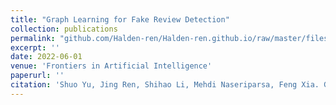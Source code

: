 ```yaml
---
title: "Graph Learning for Fake Review Detection"
collection: publications
permalink: "github.com/Halden-ren/Halden-ren.github.io/raw/master/files/1-2022-Graph%20Learning%20for%20Fake%20Review%20Detection.pdf"
excerpt: ''
date: 2022-06-01
venue: 'Frontiers in Artificial Intelligence'
paperurl: ''
citation: 'Shuo Yu, Jing Ren, Shihao Li, Mehdi Naseriparsa, Feng Xia. Graph Learning for Fake Review Detection, <i>Frontiers in Artificial Intelligence</i>, Vol. 5, 2022. DOI: 10.3389/frai.2022.922589 '
---
```


